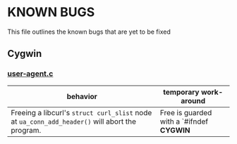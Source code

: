 # KNOWN BUGS

This file outlines the known bugs that are yet to be fixed

## Cygwin

### [user-agent.c](core/user-agent.c)

|                                 behavior                                                       |           temporary work-around            |
| ---------------------------------------------------------------------------------------------- | ------------------------------------------ |
| Freeing a libcurl's `struct curl_slist` node at `ua_conn_add_header()` will abort the program. | Free is guarded with a `#ifndef __CYGWIN__ |
